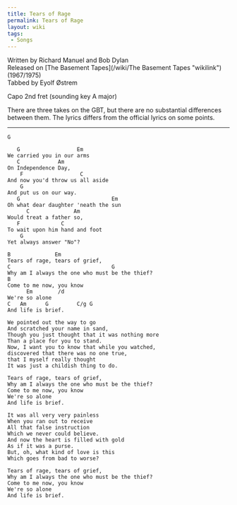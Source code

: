 ```yaml
---
title: Tears of Rage
permalink: Tears of Rage
layout: wiki
tags:
 - Songs
---
```


Written by Richard Manuel and Bob Dylan  
Released on [The Basement Tapes](/wiki/The Basement Tapes "wikilink")
(1967/1975)  
Tabbed by Eyolf Østrem

Capo 2nd fret (sounding key A major)

There are three takes on the GBT, but there are no substantial
differences between them. The lyrics differs from the official lyrics on
some points.

* * * * *

    G

       G                  Em
    We carried you in our arms
       C            Am
    On Independence Day,
        F                  C
    And now you'd throw us all aside
        G
    And put us on our way.
       G                             Em
    Oh what dear daughter 'neath the sun
          C              Am
    Would treat a father so,
       F             C
    To wait upon him hand and foot
        G
    Yet always answer "No"?

    B              Em
    Tears of rage, tears of grief,
    C                                G
    Why am I always the one who must be the thief?
    B
    Come to me now, you know
          Em        /d
    We're so alone
    C   Am      G         C/g G
    And life is brief.

    We pointed out the way to go
    And scratched your name in sand,
    Though you just thought that it was nothing more
    Than a place for you to stand.
    Now, I want you to know that while you watched,
    discovered that there was no one true,
    that I myself really thought
    It was just a childish thing to do.

    Tears of rage, tears of grief,
    Why am I always the one who must be the thief?
    Come to me now, you know
    We're so alone
    And life is brief.

    It was all very very painless
    When you ran out to receive
    All that false instruction
    Which we never could believe.
    And now the heart is filled with gold
    As if it was a purse.
    But, oh, what kind of love is this
    Which goes from bad to worse?

    Tears of rage, tears of grief,
    Why am I always the one who must be the thief?
    Come to me now, you know
    We're so alone
    And life is brief.
